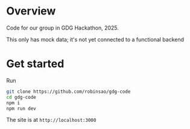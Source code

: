 # Overview

Code for our group in GDG Hackathon, 2025.

This only has mock data; it's not yet connected to a functional backend

# Get started

Run

```sh
git clone https://github.com/robinsao/gdg-code
cd gdg-code
npm i
npm run dev
```

The site is at `http://localhost:3000`
